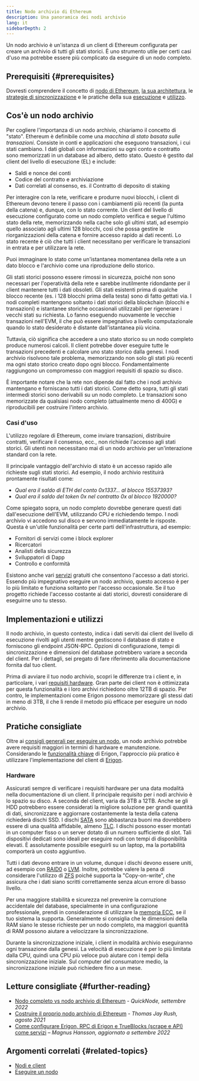 ```yaml
---
title: Nodo archivio di Ethereum
description: Una panoramica dei nodi archivio
lang: it
sidebarDepth: 2
---
```


Un nodo archivio è un'istanza di un client di Ethereum configurata per creare un archivio di tutti gli stati storici. È uno strumento utile per certi casi d'uso ma potrebbe essere più complicato da eseguire di un nodo completo.

## Prerequisiti {#prerequisites}

Dovresti comprendere il concetto di [nodo di Ethereum](/developers/docs/nodes-and-clients/), [la sua architettura](/developers/docs/nodes-and-clients/node-architecture/), le [strategie di sincronizzazione](/developers/docs/nodes-and-clients/#sync-modes) e le pratiche della sua [esecuzione](/developers/docs/nodes-and-clients/run-a-node/) e [utilizzo](/developers/docs/apis/json-rpc/).

## Cos'è un nodo archivio

Per cogliere l'importanza di un nodo archivio, chiariamo il concetto di "stato". Ethereum è definibile come una _macchina di stato basata sulle transazioni_. Consiste in conti e applicazioni che eseguono transazioni, i cui stati cambiano. I dati globali con informazioni su ogni conto e contratto sono memorizzati in un database ad albero, detto stato. Questo è gestito dal client del livello di esecuzione (EL) e include:

- Saldi e nonce dei conti
- Codice del contratto e archiviazione
- Dati correlati al consenso, es. il Contratto di deposito di staking

Per interagire con la rete, verificare e produrre nuovi blocchi, i client di Ethereum devono tenere il passo con i cambiamenti più recenti (la punta della catena) e, dunque, con lo stato corrente. Un client del livello di esecuzione configurato come un nodo completo verifica e segue l'ultimo stato della rete, memorizzando nella cache solo gli ultimi stati, ad esempio quello associato agli ultimi 128 blocchi, così che possa gestire le riorganizzazioni della catena e fornire accesso rapido ai dati recenti. Lo stato recente è ciò che tutti i client necessitano per verificare le transazioni in entrata e per utilizzare la rete.

Puoi immaginare lo stato come un'istantanea momentanea della rete a un dato blocco e l'archivio come una riproduzione dello storico.

Gli stati storici possono essere rimossi in sicurezza, poiché non sono necessari per l'operatività della rete e sarebbe inutilmente ridondante per il client mantenere tutti i dati obsoleti. Gli stati esistenti prima di qualche blocco recente (es. i 128 blocchi prima della testa) sono di fatto gettati via. I nodi completi mantengono soltanto i dati storici della blockchain (blocchi e transazioni) e istantanee storiche occasionali utilizzabili per rigenerare i vecchi stati su richiesta. Lo fanno eseguendo nuovamente le vecchie transazioni nell'EVM, il che può essere impegnativo a livello computazionale quando lo stato desiderato è distante dall'istantanea più vicina.

Tuttavia, ciò significa che accedere a uno stato storico su un nodo completo produce numerosi calcoli. Il client potrebbe dover eseguire tutte le transazioni precedenti e calcolare uno stato storico dalla genesi. I nodi archivio risolvono tale problema, memorizzando non solo gli stati più recenti ma ogni stato storico creato dopo ogni blocco. Fondamentalmente raggiungono un compromesso con maggiori requisiti di spazio su disco.

È importante notare che la rete non dipende dal fatto che i nodi archivio mantengano e forniscano tutti i dati storici. Come detto sopra, tutti gli stati intermedi storici sono derivabili su un nodo completo. Le transazioni sono memorizzate da qualsiasi nodo completo (attualmente meno di 400G) e riproducibili per costruire l'intero archivio.

### Casi d'uso

L'utilizzo regolare di Ethereum, come inviare transazioni, distribuire contratti, verificare il consenso, ecc., non richiede l'accesso agli stati storici. Gli utenti non necessitano mai di un nodo archivio per un'interazione standard con la rete.

Il principale vantaggio dell'archivio di stato è un accesso rapido alle richieste sugli stati storici. Ad esempio, il nodo archivio restituirà prontamente risultati come:

- _Qual era il saldo di ETH del conto 0x1337... al blocco 15537393?_
- _Qual era il saldo del token 0x nel contratto 0x al blocco 1920000?_

Come spiegato sopra, un nodo completo dovrebbe generare questi dati dall'esecuzione dell'EVM, utilizzando CPU e richiedendo tempo. I nodi archivio vi accedono sul disco e servono immediatamente le risposte. Questa è un'utile funzionalità per certe parti dell'infrastruttura, ad esempio:

- Fornitori di servizi come i block explorer
- Ricercatori
- Analisti della sicurezza
- Sviluppatori di Dapp
- Controllo e conformità

Esistono anche vari [servizi](/developers/docs/nodes-and-clients/nodes-as-a-service/) gratuiti che consentono l'accesso a dati storici. Essendo più impegnativo eseguire un nodo archivio, questo accesso è per lo più limitato e funziona soltanto per l'accesso occasionale. Se il tuo progetto richiede l'accesso costante ai dati storici, dovresti considerare di eseguirne uno tu stesso.

## Implementazioni e utilizzi

Il nodo archivio, in questo contesto, indica i dati serviti dai client del livello di esecuzione rivolti agli utenti mentre gestiscono il database di stato e forniscono gli endpoint JSON-RPC. Opzioni di configurazione, tempi di sincronizzazione e dimensioni del database potrebbero variare a seconda del client. Per i dettagli, sei pregato di fare riferimento alla documentazione fornita dal tuo client.

Prima di avviare il tuo nodo archivio, scopri le differenze tra i client e, in particolare, i vari [requisiti hardware](/developers/docs/nodes-and-clients/run-a-node/#requirements). Gran parte dei client non è ottimizzata per questa funzionalità e i loro archivi richiedono oltre 12TB di spazio. Per contro, le implementazioni come Erigon possono memorizzare gli stessi dati in meno di 3TB, il che li rende il metodo più efficace per eseguire un nodo archivio.

## Pratiche consigliate

Oltre ai [consigli generali per eseguire un nodo](/developers/docs/nodes-and-clients/run-a-node/), un nodo archivio potrebbe avere requisiti maggiori in termini di hardware e manutenzione. Considerando le [funzionalità chiave](https://github.com/ledgerwatch/erigon#key-features) di Erigon, l'approccio più pratico è utilizzare l'implementazione del client di [Erigon](/developers/docs/nodes-and-clients/#erigon).

### Hardware

Assicurati sempre di verificare i requisiti hardware per una data modalità nella documentazione di un client. Il principale requisito per i nodi archivio è lo spazio su disco. A seconda del client, varia da 3TB a 12TB. Anche se gli HDD potrebbero essere considerati la migliore soluzione per grandi quantità di dati, sincronizzare e aggiornare costantemente la testa della catena richiederà dischi SSD. I dischi [SATA](https://www.cleverfiles.com/help/sata-hard-drive.html) sono abbastanza buoni ma dovrebbero essere di una qualità affidabile, almeno [TLC](https://blog.synology.com/tlc-vs-qlc-ssds-what-are-the-differences). I dischi possono esser montati in un computer fisso o un server dotato di un numero sufficiente di slot. Tali dispositivi dedicati sono ideali per eseguire nodi con tempi di disponibilità elevati. È assolutamente possibile eseguirli su un laptop, ma la portabilità comporterà un costo aggiuntivo.

Tutti i dati devono entrare in un volume, dunque i dischi devono essere uniti, ad esempio con [RAID0](https://en.wikipedia.org/wiki/Standard_RAID_levels#RAID_0) o [LVM](https://web.mit.edu/rhel-doc/5/RHEL-5-manual/Deployment_Guide-en-US/ch-lvm.html). Inoltre, potrebbe valere la pena di considerare l'utilizzo di [ZFS](https://en.wikipedia.org/wiki/ZFS) poiché supporta la "Copy-on-write", che assicura che i dati siano scritti correttamente senza alcun errore di basso livello.

Per una maggiore stabilità e sicurezza nel prevenire la corruzione accidentale del database, specialmente in una configurazione professionale, prendi in considerazione di utilizzare la [memoria ECC](https://en.wikipedia.org/wiki/ECC_memory), se il tuo sistema la supporta. Generalmente si consiglia che le dimensioni della RAM siano le stesse richieste per un nodo completo, ma maggiori quantità di RAM possono aiutare a velocizzare la sincronizzazione.

Durante la sincronizzazione iniziale, i client in modalità archivio eseguiranno ogni transazione dalla genesi. La velocità di esecuzione è per lo più limitata dalla CPU, quindi una CPU più veloce può aiutare con i tempi della sincronizzazione iniziale. Sul computer del consumatore medio, la sincronizzazione iniziale può richiedere fino a un mese.

## Letture consigliate {#further-reading}

- [Nodo completo vs nodo archivio di Ethereum](https://www.quicknode.com/guides/infrastructure/ethereum-full-node-vs-archive-node) - _QuickNode, settembre 2022_
- [Costruire il proprio nodo archivio di Ethereum](https://tjayrush.medium.com/building-your-own-ethereum-archive-node-72c014affc09) - _Thomas Jay Rush, agosto 2021_
- [Come configurare Erigon, RPC di Erigon e TrueBlocks (scrape e API) come servizi](https://magnushansson.xyz/blog_posts/crypto_defi/2022-01-10-Erigon-Trueblocks) _– Magnus Hansson, aggiornato a settembre 2022_

## Argomenti correlati {#related-topics}

- [ Nodi e client](/developers/docs/nodes-and-clients/)
- [Eseguire un nodo](/developers/docs/nodes-and-clients/run-a-node/)
